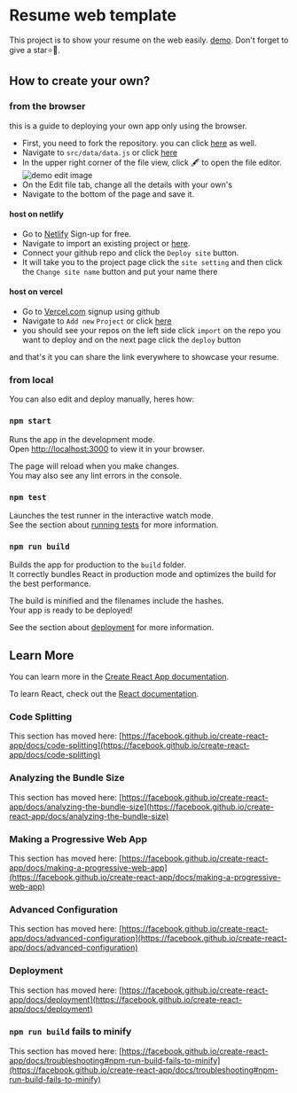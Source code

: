 # Resume web template

This project is to show your resume on the web easily. [demo](https://resume.ahjim.com). Don't forget to give a star⭐🙂.

## How to create your own?

### from the browser

this is a guide to deploying your own app only using the browser.

- First, you need to fork the repository. you can click [here](https://github.com/Akhlak-Hossain-Jim/react-resume/fork) as well.
- Navigate to `src/data/data.js` or click [here](/src/data/data.js)
- In the upper right corner of the file view, click 🖋️ to open the file editor. ![demo edit image](https://docs.github.com/assets/cb-64898/images/help/repository/edit-file-edit-button.png)
- On the Edit file tab, change all the details with your own's
- Navigate to the bottom of the page and save it.

#### host on netlify

- Go to [Netlify](https://app.netlify.com) Sign-up for free.
- Navigate to import an existing project or [here](https://app.netlify.com/start).
- Connect your github repo and click the `Deploy site` button.
- It will take you to the project page click the `site setting` and then click the `Change site name` button and put your name there

#### host on vercel

- Go to [Vercel.com](https://vercel.com/dashboard) signup using github
- Navigate to `Add new` `Project` or click [here](https://vercel.com/new)
- you should see your repos on the left side click `import` on the repo you want to deploy and on the next page click the `deploy` button

and that's it you can share the link everywhere to showcase your resume.

### from local

You can also edit and deploy manually, heres how:

### `npm start`

Runs the app in the development mode.\
Open [http://localhost:3000](http://localhost:3000) to view it in your browser.

The page will reload when you make changes.\
You may also see any lint errors in the console.

### `npm test`

Launches the test runner in the interactive watch mode.\
See the section about [running tests](https://facebook.github.io/create-react-app/docs/running-tests) for more information.

### `npm run build`

Builds the app for production to the `build` folder.\
It correctly bundles React in production mode and optimizes the build for the best performance.

The build is minified and the filenames include the hashes.\
Your app is ready to be deployed!

See the section about [deployment](https://facebook.github.io/create-react-app/docs/deployment) for more information.

## Learn More

You can learn more in the [Create React App documentation](https://facebook.github.io/create-react-app/docs/getting-started).

To learn React, check out the [React documentation](https://reactjs.org/).

### Code Splitting

This section has moved here: [https://facebook.github.io/create-react-app/docs/code-splitting](https://facebook.github.io/create-react-app/docs/code-splitting)

### Analyzing the Bundle Size

This section has moved here: [https://facebook.github.io/create-react-app/docs/analyzing-the-bundle-size](https://facebook.github.io/create-react-app/docs/analyzing-the-bundle-size)

### Making a Progressive Web App

This section has moved here: [https://facebook.github.io/create-react-app/docs/making-a-progressive-web-app](https://facebook.github.io/create-react-app/docs/making-a-progressive-web-app)

### Advanced Configuration

This section has moved here: [https://facebook.github.io/create-react-app/docs/advanced-configuration](https://facebook.github.io/create-react-app/docs/advanced-configuration)

### Deployment

This section has moved here: [https://facebook.github.io/create-react-app/docs/deployment](https://facebook.github.io/create-react-app/docs/deployment)

### `npm run build` fails to minify

This section has moved here: [https://facebook.github.io/create-react-app/docs/troubleshooting#npm-run-build-fails-to-minify](https://facebook.github.io/create-react-app/docs/troubleshooting#npm-run-build-fails-to-minify)
